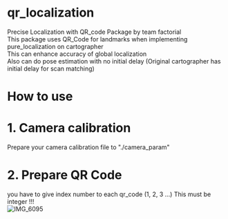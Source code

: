 # qr_localization
Precise Localization with QR_code Package by team factorial	<br/>
This package uses QR_Code for landmarks when implementing pure_localization on cartographer <br/>
This can enhance accuracy of global localization <br/>
Also can do pose estimation with no initial delay (Original cartographer has initial delay for scan matching)

# How to use
# 1. Camera calibration <br/>
Prepare your camera calibration file to "./camera_param" <br/>

# 2. Prepare QR Code <br/>
you have to give index number to each qr_code (1, 2, 3 ...) This must be integer !!! <br/>
![IMG_6095](https://github.com/Jmyeong/qr_localization/assets/102497445/a6479388-fe49-40d5-bf4a-a91a45267dc1)
